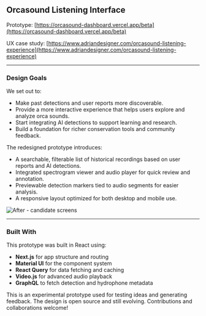 ## Orcasound Listening Interface

Prototype: [https://orcasound-dashboard.vercel.app/beta](https://orcasound-dashboard.vercel.app/beta)

UX case study: [https://www.adriandesigner.com/orcasound-listening-experience](https://www.adriandesigner.com/orcasound-listening-experience)

___

### Design Goals
We set out to:
- Make past detections and user reports more discoverable.
- Provide a more interactive experience that helps users explore and analyze orca sounds.
- Start integrating AI detections to support learning and research.
- Build a foundation for richer conservation tools and community feedback.


The redesigned prototype introduces:

- A searchable, filterable list of historical recordings based on user reports and AI detections.
- Integrated spectrogram viewer and audio player for quick review and annotation.
- Previewable detection markers tied to audio segments for easier analysis.
- A responsive layout optimized for both desktop and mobile use.


![After - candidate screens](https://github.com/user-attachments/assets/d8cf3850-785d-453e-bea3-cf2d97df6e6a)

---

### Built With

This prototype was built in React using:
- **Next.js** for app structure and routing
- **Material UI** for the component system
- **React Query** for data fetching and caching
- **Video.js** for advanced audio playback
- **GraphQL** to fetch detection and hydrophone metadata

This is an experimental prototype used for testing ideas and generating feedback. The design is open source and still evolving. Contributions and collaborations welcome!

